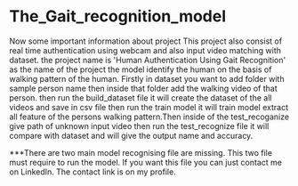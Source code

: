 # The_Gait_recognition_model

Now some important information about project 
This project also consist of real time authentication using webcam and also input video matching with dataset.
the project name is 'Human Authentication Using Gait Recognition' as the name of the project the model identify the human on the basis of walking pattern of the human. Firstly in dataset you want to add folder with sample person name then inside that folder add the walking video of that person. then run the build_dataset file it will create the dataset of the all videos and save in csv file then run the train model it will train model extract all feature of the persons walking pattern.Then inside of the test_recoganize give path of unknown input video then run the test_recognize file it will compare with dataset and will give the output name and accuracy. 

***There are two main model recognising file are missing. This two file must require to run the model. If you want this file you can just contact me on LinkedIn. The contact link is on my profile.
